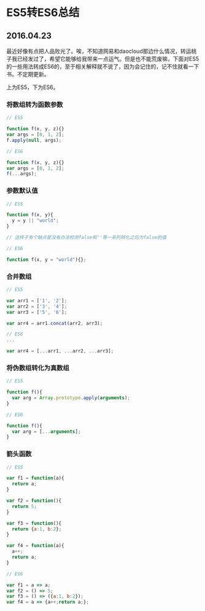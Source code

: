 # ES5转ES6总结
## 2016.04.23

最近好像有点把人品败光了。唉，不知道网易和daocloud那边什么情况，转运桃子我已经发过了，希望它能够给我带来一点运气。但是也不能荒废嘛，下面对ES5的一些用法转成ES6的，至于相关解释就不说了，因为会记住的，记不住就看一下书。不定期更新。

上为ES5，下为ES6。

### 将数组转为函数参数
```Javascript
// ES5

function f(x, y, z){}
var args = [0, 1, 2];
f.apply(null, args);

```

```Javascript
// ES6

function f(x, y, z){}
var args = [0, 1, 2];
f(...args);

```

### 参数默认值
```Javascript
// ES5

function f(x, y){
  y = y || "world";
}

// 这样子有个缺点是没有办法检测false和''等一系列转化之后为false的值

```

```Javascript
// ES6

function f(x, y = "world"){};

```

### 合并数组
```Javascript
// ES5

var arr1 = ['1', '2'];
var arr2 = ['3', '4'];
var arr3 = ['5', '6'];

var arr4 = arr1.concat(arr2, arr3);

```

```Javascript
// ES6
...

var arr4 = [...arr1, ...arr2, ...arr3];

```

### 将伪数组转化为真数组
```Javascript
// ES5

function f(){
  var arg = Array.prototype.apply(arguments);
}

```

```Javascript
// ES6

function f(){
  var arg = [...arguments];
}

```

### 箭头函数
```Javascript
// ES5

var f1 = function(a){
  return a;
}

var f2 = function(){
  return 5;
}

var f3 = function(){
  return {a:1, b:2};
}

var f4 = function(a){
  a++;
  return a;
}
```

```Javascript
// ES6

var f1 = a => a;
var f2 = () => 5;
var f3 = () => ({a:1, b:2});
var f4 = a => {a++;return a;};

```
